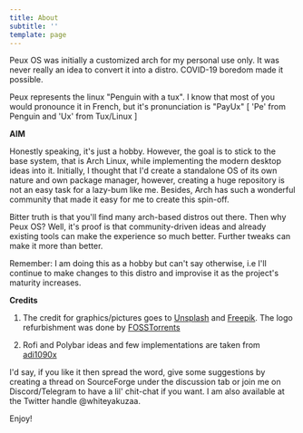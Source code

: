 ```yaml
---
title: About
subtitle: ''
template: page
---
```

Peux OS was initially a customized arch for my personal use only. It was never really an idea to convert it into a distro.  COVID-19 boredom made it possible.

Peux represents the linux "Penguin with a tux". I know that most of you would pronounce it in French, but it's pronunciation is "PayUx" \[ 'Pe' from Penguin and 'Ux' from Tux/Linux ]

**AIM**

Honestly speaking, it's just a hobby. However, the goal is to stick to the base system, that is Arch Linux, while implementing the modern desktop ideas into it.  Initially, I thought that I'd create a standalone OS of its own nature and own package manager, however, creating a huge repository is not an easy task for a lazy-bum like me. Besides, Arch has such a wonderful community that made it easy for me to create this spin-off.

Bitter truth is that you'll find many arch-based distros out there. Then why Peux OS? Well, it's proof is that community-driven ideas and already existing tools can make the experience so much better. Further tweaks can make it more than better.

Remember: I am doing this as a hobby but can't say otherwise, i.e I'll continue to make changes to this distro and improvise it as the project's maturity increases.

**Credits**

1.  The credit for graphics/pictures goes to [Unsplash](https://unsplash.com/) and [Freepik](https://www.freepik.com/). The logo refurbishment was done by [FOSSTorrents](https://fosstorrents.com/)

2.  Rofi and Polybar ideas and few implementations are taken from [adi1090x](https://github.com/adi1090x)

I'd say, if you like it then spread the word, give some suggestions by creating a thread on SourceForge under the discussion tab or join me on Discord/Telegram to have a lil' chit-chat if you want. I am also available at the Twitter handle @whiteyakuzaa.

Enjoy!
